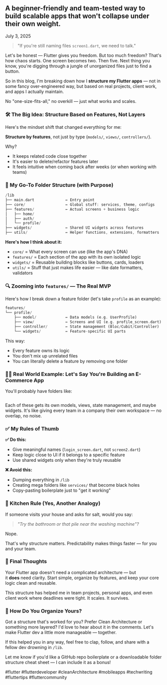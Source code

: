 # 

## A beginner-friendly and team-tested way to build scalable apps that won't collapse under their own weight.

July 3, 2025

> "If you're still naming files `screen1.dart`, we need to talk."

Let's be honest — Flutter gives you freedom. But too much freedom? That's how chaos starts. One screen becomes two. Then five. Next thing you know, you're digging through a jungle of unorganized files just to find a button.

So in this blog, I'm breaking down how I **structure my Flutter apps** — not in some fancy over-engineered way, but based on real projects, client work, and apps I actually maintain.

No "one-size-fits-all," no overkill — just what works and scales.

### 🛠️ The Big Idea: Structure Based on Features, Not Layers

Here's the mindset shift that changed everything for me:

**Structure by features**, not just by type (`models/`, `views/`, `controllers/`).

Why?

- It keeps related code close together
- It's easier to delete/refactor features later
- It feels intuitive when coming back after weeks (or when working with teams)

### 🧱 My Go-To Folder Structure (with Purpose)

```dart
/lib
├── main.dart              ← Entry point
├── core/                  ← Global stuff: services, theme, configs
├── features/              ← Actual screens + business logic
│   ├── home/
│   ├── auth/
│   └── profile/
├── widgets/               ← Shared UI widgets across features
├── utils/                 ← Helper functions, extensions, formatters
```

**Here's how I think about it:**

- `core/` = What every screen can use (like the app's DNA)
- `features/` = Each section of the app with its own isolated logic
- `widgets/` = Reusable building blocks like buttons, cards, loaders
- `utils/` = Stuff that just makes life easier — like date formatters, validators

### 🔍 Zooming into `features/` — The Real MVP

Here's how I break down a feature folder (let's take `profile` as an example):

```dart
features/
└── profile/
    ├── model/             ← Data models (e.g. UserProfile)
    ├── view/              ← Screens and UI (e.g. profile_screen.dart)
    ├── controller/        ← State management (Bloc/Cubit/Controller)
    └── widgets/           ← Feature-specific UI parts
```

This way:

- Every feature owns its logic
- You don't mix up unrelated files
- You can literally delete a feature by removing one folder

### 👨‍💻 Real World Example: Let's Say You're Building an E-Commerce App

You'll probably have folders like:

```dart

```

Each of these gets its own models, views, state management, and maybe widgets. It's like giving every team in a company their own workspace — no overlap, no noise.

### ✅ My Rules of Thumb

**✅ Do this:**

- Give meaningful names (`login_screen.dart`, not `screen2.dart`)
- Keep logic close to UI if it belongs to a specific feature
- Use shared widgets only when they're truly reusable

**❌ Avoid this:**

- Dumping everything in `/lib`
- Creating mega folders like `services/` that become black holes
- Copy-pasting boilerplate just to "get it working"

### 🧂 Kitchen Rule (Yes, Another Analogy)

If someone visits your house and asks for salt, would you say:

> *"Try the bathroom or that pile near the washing machine"?*

Nope.

That's why structure matters. Predictability makes things faster — for you and your team.

### 🧠 Final Thoughts

Your Flutter app doesn't need a complicated architecture — but it **does** need clarity. Start simple, organize by features, and keep your core logic clean and reusable.

This structure has helped me in team projects, personal apps, and even client work where deadlines were tight. It scales. It survives.

### 🤔 How Do You Organize Yours?

Got a structure that's worked for you? Prefer Clean Architecture or something more layered? I'd love to hear about it in the comments. Let's make Flutter dev a little more manageable — together.

If this helped you in any way, feel free to clap, follow, and share with a fellow dev drowning in `/lib`.

Let me know if you'd like a GitHub repo boilerplate or a downloadable folder structure cheat sheet — I can include it as a bonus!

#flutter #flutterdeveloper #cleanArchitecture #mobileapps #techwriting #fluttertips #fluttercommunity

